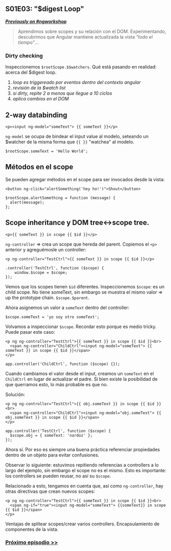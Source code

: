 ## S01E03: "$digest Loop"

[**_Previously on #ngworkshop_**](https://github.com/Nardoz/ngworkshop/tree/master/src/s01e02)

> Aprendimos sobre scopes y su relación con el DOM. Experimentando, descubrimos que Angular mantiene actualizada la vista *"todo el tiempo"*...

### Dirty checking

Inspeccionemos `$rootScope.$$watchers`. Qué está pasando en realidad: acerca del $digest loop.

1. *loop es triggereado por eventos dentro del contexto angular*
2. *revisión de la $watch list*
3. *si dirty, repite 2 a menos que llegue a 10 ciclos*
4. *aplica cambios en el DOM*

## 2-way databinding

```
<p><input ng-model="someText"> {{ someText }}</p>
```

`ng-model` se ocupa de bindear el input value al modelo, seteando un $watcher de la misma forma que `{{ }}` "watchea" al modelo.

```
$rootScope.someText = 'Hello World';
```


## Métodos en el scope

Se pueden agregar métodos en el scope para ser invocados desde la vista:

```
<button ng-click="alertSomething('hey ho!')">Shout</button>
```

```
$rootScope.alertSomething = function (message) {
  alert(message);
};
```

## Scope inheritance y DOM tree<->scope tree.

```
<p>{{ someText }} in scope {{ $id }}</p>
```

`ng-controller` => crea un scope que hereda del parent. Copiemos el `<p>` anterior y agreguémosle un controller:

```
<p ng-controller="TestCtrl">{{ someText }} in scope {{ $id }}</p>
```

```
.controller('TestCtrl', function ($scope) {
    window.$scope = $scope;
});
```

Vemos que los scopes tienen `$id` diferentes. Inspeccionemos `$scope`: es un child scope. No tiene someText, sin embargo se muestra el mismo valor => up the prototype chain. `$scope.$parent`.

Ahora asignemos un valor a `someText` dentro del controller:

```
$scope.someText = 'yo soy otro someText';
```

Volvamos a inspeccionar `$scope`. Recordar esto porque es medio tricky. Puede pasar este caso:

```
<p ng ng-controller="TestCtrl">{{ someText }} in scope {{ $id }}<br>
  <span ng-controller="ChildCtrl"><input ng-model="someText"> {{ someText }} in scope {{ $id }}</span>
</p>
```

```
app.controller('ChildCtrl', function ($scope) {});
```

Cuando cambiamos el valor desde el input, creamos un `someText` en el `ChildCtrl` en lugar de actualizar el padre. Si bien existe la posibilidad de que querramos esto, lo más probable es que no.

Solución:

```
<p ng ng-controller="TestCtrl">{{ obj.someText }} in scope {{ $id }}<br>
  <span ng-controller="ChildCtrl"><input ng-model="obj.someText"> {{ obj.someText }} in scope {{ $id }}</span>
</p>
```

```
app.controller('TestCtrl', function ($scope) {
  $scope.obj = { someText: 'nardoz' };
});
```

Ahora sí. Por eso es siempre una buena práctica referenciar propiedades dentro de un objeto para evitar confusiones.

Observar lo siguiente: estuvimos repitiendo referencias a controllers a lo largo del ejemplo, sin embargo el scope no es el mismo. Esto es importante: los controllers se pueden reusar, no así su `$scope`.

Relacionado a esto, tengamos en cuenta que, así como `ng-controller`, hay otras directivas que crean nuevos scopes:

```
<p ng ng-controller="TestCtrl">{{ someText }} in scope {{ $id }}<br>
  <span ng-if="true"><input ng-model="someText"> {{someText}} in scope {{ $id }}</span>
</p>
```

Ventajas de splitear scopes/crear varios controllers. Encapsulamiento de componentes de la vista.

### [Próximo episodio >>](https://github.com/Nardoz/ngworkshop/tree/master/src/s01e04)

